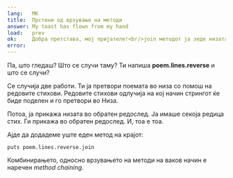 ```yaml
---
lang:   MK
title:  Прстени од врзување на методи
answer: My toast has flown from my hand
load:   prev
ok:     Добра претстава, мој пријателе!<br/>join методот ја зеде низата од редици стихови и ги спои сите заедно во стринг.
error:  
---
```


Па, што гледаш? Што се случи таму? Ти напиша __poem.lines.reverse__ и што се случи?

Се случија две работи. Ти ја претвори поемата во низа со помош на редовите стихови.
Редовите стихови одлучија на кој начин стрингот ќе биде поделен и го претвори во Низа.

Потоа, ја прикажа низата во обратен редослед. Ја имаше секоја редица стих. Ги прикажа во обратен редослед. И, тоа е тоа.

Ајде да додадеме уште еден метод на крајот:

    puts poem.lines.reverse.join

Комбинирањето, односно врзувањето на методи на ваков начин е наречен _method chaining_.
